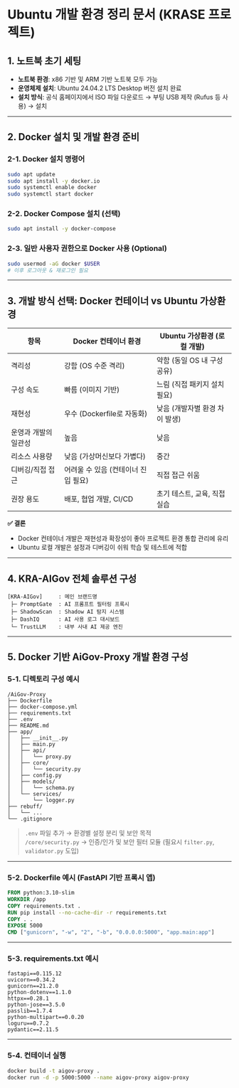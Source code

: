 
# Ubuntu 개발 환경 정리 문서 (KRASE 프로젝트)

## 1. 노트북 초기 세팅

- **노트북 환경**: x86 기반 및 ARM 기반 노트북 모두 가능
- **운영체제 설치**: Ubuntu 24.04.2 LTS Desktop 버전 설치 완료
- **설치 방식**: 공식 홈페이지에서 ISO 파일 다운로드 → 부팅 USB 제작 (Rufus 등 사용) → 설치

---

## 2. Docker 설치 및 개발 환경 준비

### 2-1. Docker 설치 명령어

```bash
sudo apt update
sudo apt install -y docker.io
sudo systemctl enable docker
sudo systemctl start docker
```

### 2-2. Docker Compose 설치 (선택)

```bash
sudo apt install -y docker-compose
```

### 2-3. 일반 사용자 권한으로 Docker 사용 (Optional)

```bash
sudo usermod -aG docker $USER
# 이후 로그아웃 & 재로그인 필요
```

---

## 3. 개발 방식 선택: Docker 컨테이너 vs Ubuntu 가상환경

| 항목          | Docker 컨테이너 환경        | Ubuntu 가상환경 (로컬 개발) |
| ----------- | --------------------- | ------------------- |
| 격리성         | 강함 (OS 수준 격리)         | 약함 (동일 OS 내 구성 공유)  |
| 구성 속도       | 빠름 (이미지 기반)           | 느림 (직접 패키지 설치 필요)   |
| 재현성         | 우수 (Dockerfile로 자동화)  | 낮음 (개발자별 환경 차이 발생)  |
| 운영과 개발의 일관성 | 높음                    | 낮음                  |
| 리소스 사용량     | 낮음 (가상머신보다 가볍다)       | 중간                  |
| 디버깅/직접 접근   | 어려울 수 있음 (컨테이너 진입 필요) | 직접 접근 쉬움            |
| 권장 용도       | 배포, 협업 개발, CI/CD      | 초기 테스트, 교육, 직접 실습   |

**✅ 결론**  
- Docker 컨테이너 개발은 재현성과 확장성이 좋아 프로젝트 환경 통합 관리에 유리  
- Ubuntu 로컬 개발은 설정과 디버깅이 쉬워 학습 및 테스트에 적합

---

## 4. KRA-AIGov 전체 솔루션 구성

```
[KRA-AIGov]     : 메인 브랜드명
 ├─ PromptGate  : AI 프롬프트 필터링 프록시
 ├─ ShadowScan  : Shadow AI 탐지 시스템
 ├─ DashIQ      : AI 사용 로그 대시보드
 └─ TrustLLM    : 내부 사내 AI 제공 엔진
```

---

## 5. Docker 기반 AiGov-Proxy 개발 환경 구성

### 5-1. 디렉토리 구성 예시

```
/AiGov-Proxy
├── Dockerfile
├── docker-compose.yml
├── requirements.txt
├── .env
├── README.md
├── app/
│   ├── __init__.py
│   ├── main.py
│   ├── api/
│   │   └── proxy.py
│   ├── core/
│   │   └── security.py
│   ├── config.py
│   ├── models/
│   │   └── schema.py
│   └── services/
│       └── logger.py
├── rebuff/
│   └── ...
└── .gitignore
```

> `.env` 파일 추가 → 환경별 설정 분리 및 보안 목적  
> `/core/security.py` → 인증/인가 및 보안 필터 모듈 (필요시 `filter.py`, `validator.py` 도입)

---

### 5-2. Dockerfile 예시 (FastAPI 기반 프록시 앱)

```dockerfile
FROM python:3.10-slim
WORKDIR /app
COPY requirements.txt .
RUN pip install --no-cache-dir -r requirements.txt
COPY . .
EXPOSE 5000
CMD ["gunicorn", "-w", "2", "-b", "0.0.0.0:5000", "app.main:app"]
```

---

### 5-3. requirements.txt 예시

```text
fastapi==0.115.12
uvicorn==0.34.2
gunicorn==21.2.0
python-dotenv==1.1.0
httpx==0.28.1
python-jose==3.5.0
passlib==1.7.4
python-multipart==0.0.20
loguru==0.7.2
pydantic==2.11.5
```

---

### 5-4. 컨테이너 실행

```bash
docker build -t aigov-proxy .
docker run -d -p 5000:5000 --name aigov-proxy aigov-proxy
```
